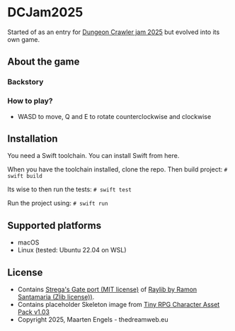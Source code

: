# DCJam2025
Started of as an entry for [Dungeon Crawler jam 2025](https://itch.io/jam/dcjam2025) but evolved into its own game.

## About the game
### Backstory

### How to play?
- WASD to move, Q and E to rotate counterclockwise and clockwise

## Installation
You need a Swift toolchain. You can install Swift from here.

When you have the toolchain installed, clone the repo. Then build project:
`# swift build` 

Its wise to then run the tests:
`# swift test`

Run the project using:
`# swift run`
 
## Supported platforms
* macOS
* Linux (tested: Ubuntu 22.04 on WSL)

## License
* Contains [Strega's Gate port (MIT license)](https://github.com/STREGAsGate/Raylib) of [Raylib by Ramon Santamaria (Zlib license))](https://github.com/raysan5/raylib). 
* Contains placeholder Skeleton image from [Tiny RPG Character Asset Pack v1.03](https://zerie.itch.io/tiny-rpg-character-asset-pack)
* Copyright 2025, Maarten Engels - thedreamweb.eu

